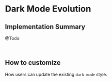 # Dark Mode Evolution

## Implementation Summary

@Todo 

<br />

## How to customize 

How users can update the existing `dark mode` style. 

